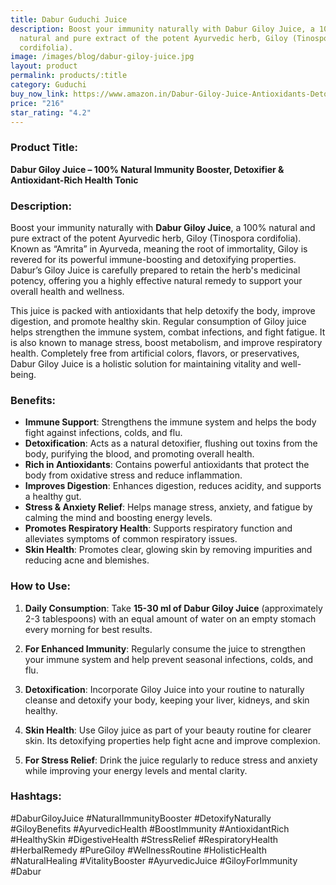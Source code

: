 ```yaml
---
title: Dabur Guduchi Juice
description: Boost your immunity naturally with Dabur Giloy Juice, a 100%
  natural and pure extract of the potent Ayurvedic herb, Giloy (Tinospora
  cordifolia).
image: /images/blog/dabur-giloy-juice.jpg
layout: product
permalink: products/:title
category: Guduchi
buy_now_link: https://www.amazon.in/Dabur-Giloy-Juice-Antioxidants-Detoxification/dp/B08C5T5Q3V/ref=sr_1_1_sspa?crid=2RC2ILXDK0KYX&tag=ayushmonk-21
price: "216"
star_rating: "4.2"
---
```

### Product Title:
**Dabur Giloy Juice – 100% Natural Immunity Booster, Detoxifier & Antioxidant-Rich Health Tonic**

### Description:
Boost your immunity naturally with **Dabur Giloy Juice**, a 100% natural and pure extract of the potent Ayurvedic herb, Giloy (Tinospora cordifolia). Known as “Amrita” in Ayurveda, meaning the root of immortality, Giloy is revered for its powerful immune-boosting and detoxifying properties. Dabur’s Giloy Juice is carefully prepared to retain the herb's medicinal potency, offering you a highly effective natural remedy to support your overall health and wellness.

This juice is packed with antioxidants that help detoxify the body, improve digestion, and promote healthy skin. Regular consumption of Giloy juice helps strengthen the immune system, combat infections, and fight fatigue. It is also known to manage stress, boost metabolism, and improve respiratory health. Completely free from artificial colors, flavors, or preservatives, Dabur Giloy Juice is a holistic solution for maintaining vitality and well-being.

### Benefits:
- **Immune Support**: Strengthens the immune system and helps the body fight against infections, colds, and flu.
- **Detoxification**: Acts as a natural detoxifier, flushing out toxins from the body, purifying the blood, and promoting overall health.
- **Rich in Antioxidants**: Contains powerful antioxidants that protect the body from oxidative stress and reduce inflammation.
- **Improves Digestion**: Enhances digestion, reduces acidity, and supports a healthy gut.
- **Stress & Anxiety Relief**: Helps manage stress, anxiety, and fatigue by calming the mind and boosting energy levels.
- **Promotes Respiratory Health**: Supports respiratory function and alleviates symptoms of common respiratory issues.
- **Skin Health**: Promotes clear, glowing skin by removing impurities and reducing acne and blemishes.

### How to Use:
1. **Daily Consumption**: Take **15-30 ml of Dabur Giloy Juice** (approximately 2-3 tablespoons) with an equal amount of water on an empty stomach every morning for best results.
   
2. **For Enhanced Immunity**: Regularly consume the juice to strengthen your immune system and help prevent seasonal infections, colds, and flu.

3. **Detoxification**: Incorporate Giloy Juice into your routine to naturally cleanse and detoxify your body, keeping your liver, kidneys, and skin healthy.

4. **Skin Health**: Use Giloy juice as part of your beauty routine for clearer skin. Its detoxifying properties help fight acne and improve complexion.

5. **For Stress Relief**: Drink the juice regularly to reduce stress and anxiety while improving your energy levels and mental clarity.

### Hashtags:
#DaburGiloyJuice #NaturalImmunityBooster #DetoxifyNaturally #GiloyBenefits #AyurvedicHealth #BoostImmunity #AntioxidantRich #HealthySkin #DigestiveHealth #StressRelief #RespiratoryHealth #HerbalRemedy #PureGiloy #WellnessRoutine #HolisticHealth #NaturalHealing #VitalityBooster #AyurvedicJuice #GiloyForImmunity #Dabur

